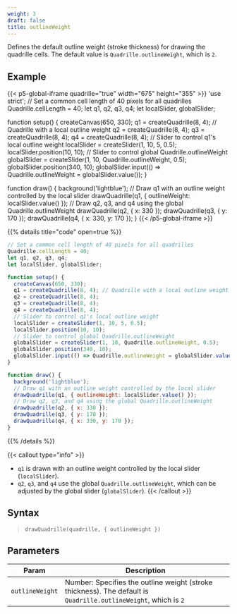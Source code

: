 ```yaml
---
weight: 3
draft: false  
title: outlineWeight  
---
```


Defines the default outline weight (stroke thickness) for drawing the quadrille cells. The default value is `Quadrille.outlineWeight`, which is `2`.

## Example

{{< p5-global-iframe quadrille="true" width="675" height="355" >}}
'use strict';
// Set a common cell length of 40 pixels for all quadrilles
Quadrille.cellLength = 40;
let q1, q2, q3, q4;
let localSlider, globalSlider;

function setup() {
  createCanvas(650, 330);
  q1 = createQuadrille(8, 4); // Quadrille with a local outline weight
  q2 = createQuadrille(8, 4);
  q3 = createQuadrille(8, 4);
  q4 = createQuadrille(8, 4);
  // Slider to control q1's local outline weight
  localSlider = createSlider(1, 10, 5, 0.5);
  localSlider.position(10, 10);
  // Slider to control global Quadrille.outlineWeight
  globalSlider = createSlider(1, 10, Quadrille.outlineWeight, 0.5);
  globalSlider.position(340, 10);
  globalSlider.input(() => Quadrille.outlineWeight = globalSlider.value());
}

function draw() {
  background('lightblue');
  // Draw q1 with an outline weight controlled by the local slider
  drawQuadrille(q1, { outlineWeight: localSlider.value() });
  // Draw q2, q3, and q4 using the global Quadrille.outlineWeight
  drawQuadrille(q2, { x: 330 });
  drawQuadrille(q3, { y: 170 });
  drawQuadrille(q4, { x: 330, y: 170 });
}
{{< /p5-global-iframe >}}

{{% details title="code" open=true %}}
```js
// Set a common cell length of 40 pixels for all quadrilles
Quadrille.cellLength = 40;
let q1, q2, q3, q4;
let localSlider, globalSlider;

function setup() {
  createCanvas(650, 330);
  q1 = createQuadrille(8, 4); // Quadrille with a local outline weight
  q2 = createQuadrille(8, 4);
  q3 = createQuadrille(8, 4);
  q4 = createQuadrille(8, 4);
  // Slider to control q1's local outline weight
  localSlider = createSlider(1, 10, 5, 0.5);
  localSlider.position(10, 10);
  // Slider to control global Quadrille.outlineWeight
  globalSlider = createSlider(1, 10, Quadrille.outlineWeight, 0.5);
  globalSlider.position(340, 10);
  globalSlider.input(() => Quadrille.outlineWeight = globalSlider.value());
}

function draw() {
  background('lightblue');
  // Draw q1 with an outline weight controlled by the local slider
  drawQuadrille(q1, { outlineWeight: localSlider.value() });
  // Draw q2, q3, and q4 using the global Quadrille.outlineWeight
  drawQuadrille(q2, { x: 330 });
  drawQuadrille(q3, { y: 170 });
  drawQuadrille(q4, { x: 330, y: 170 });
}
```
{{% /details %}}

{{< callout type="info" >}}
- `q1` is drawn with an outline weight controlled by the local slider (`localSlider`).  
- `q2`, `q3`, and `q4` use the global `Quadrille.outlineWeight`, which can be adjusted by the global slider (`globalSlider`).
{{< /callout >}}

## Syntax

> `drawQuadrille(quadrille, { outlineWeight })`

## Parameters

| Param         | Description                                                                            |
|---------------|----------------------------------------------------------------------------------------|
| `outlineWeight` | Number: Specifies the outline weight (stroke thickness). The default is `Quadrille.outlineWeight`, which is `2` |
